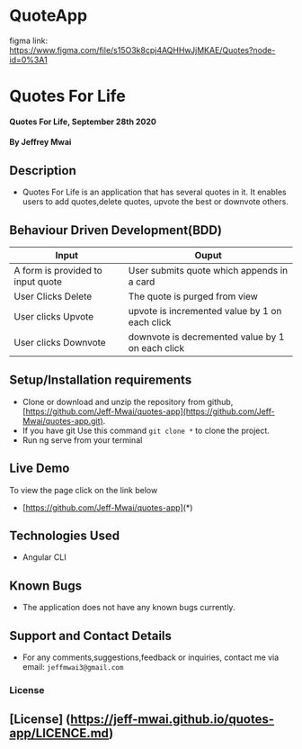 # QuoteApp
figma link: https://www.figma.com/file/s15O3k8cpj4AQHHwJjMKAE/Quotes?node-id=0%3A1


# Quotes For Life
#### Quotes For Life, September 28th 2020
#### By **Jeffrey Mwai**

## Description
- Quotes For Life is an application that has several quotes in it. It enables users to add quotes,delete quotes, upvote the best or downvote others.

## Behaviour Driven Development(BDD)

| Input                        | Ouput                                                                                            |
|--------------------------    |----------------------------------------------------------------------------------------------    |
| A form is provided to input quote     | User submits quote which appends in a card                  |
| User Clicks Delete           | The quote is purged from view             |
| User clicks Upvote        |   upvote is incremented value by   1 on each click      |
| User clicks Downvote     | downvote is decremented value by 1 on each click     |

## Setup/Installation requirements

- Clone  or download and unzip the repository from github, [https://github.com/Jeff-Mwai/quotes-app](https://github.com/Jeff-Mwai/quotes-app.git).
- If you have git Use this command `git clone *` to clone the project.
- Run ng serve from your terminal

## Live Demo
To view the page click on the link below
* [https://github.com/Jeff-Mwai/quotes-app](*)

## Technologies Used
- Angular CLI

## Known Bugs
- The application does not have any known bugs currently.

## Support and Contact Details
- For any comments,suggestions,feedback or inquiries, contact me via email: `jeffmwai3@gmail.com`

### License

## [License] (https://jeff-mwai.github.io/quotes-app/LICENCE.md)


